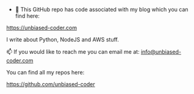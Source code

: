 - 👋 This GitHub repo has code associated with my blog which you can find here:

https://unbiased-coder.com

I write about Python, NodeJS and AWS stuff.

📫 If you would like to reach me you can email me at: info@unbiased-coder.com

You can find all my repos here:

https://github.com/unbiased-coder
